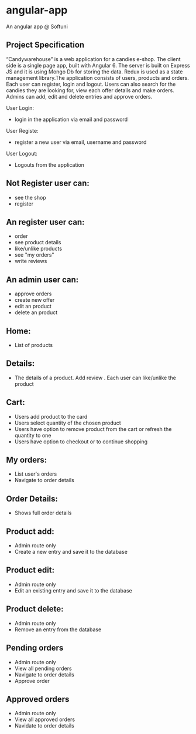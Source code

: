# angular-app

An angular app @ Softuni

## Project Specification

“Candywarehouse” is a web application for a candies e-shop. The client side is a single page app, built with Angular 6. The server is built on Express JS and it is using Mongo Db for storing the data. Redux is used as a state management library.The application consists of users, products and orders. Each user can register, login and logout. Users can also search for the candies they are looking for, view each offer details and make orders. Admins can add, edit and delete entries and approve orders.

User Login:

- login in the application via email and password

User Registe:

- register a new user via email, username and password

User Logout:

- Logouts from the application

## Not Register user can:

- see the shop
- register

## An register user can:

- order
- see product details
- like/unlike products
- see "my orders"
- write reviews

## An admin user can:

- approve orders
- create new offer
- edit an product
- delete an product

## Home:

- List of products

## Details:

- The details of a product. Add review . Each user can like/unlike the product

## Cart:

- Users add product to the card
- Users select quantity of the chosen product
- Users have option to remove product from the cart or refresh the quantity to one
- Users have option to checkout or to continue shopping

## My orders:

- List user's orders
- Navigate to order details

## Order Details:

- Shows full order details

## Product add:

- Admin route only
- Create a new entry and save it to the database

## Product edit:

- Admin route only
- Edit an existing entry and save it to the database

## Product delete:

- Admin route only
- Remove an entry from the database

## Pending orders

- Admin route only
- View all pending orders
- Navigate to order details
- Approve order

## Approved orders
- Admin route only
- View all approved orders
- Navidate to order details
